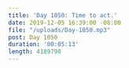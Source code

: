 ```yaml
---
title: 'Day 1050: Time to act.'
date: 2019-12-05 16:39:00 -08:00
file: "/uploads/Day-1050.mp3"
post: Day 1050
duration: '00:05:13'
length: 4189798
---
```


